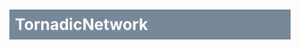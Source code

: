 # TornadicNetwork
<!doctype html>
<html>
    <head>
        <title>Tornadic Network</title>
    <style>
        h1 {
            background-color: lightslategray;
            color: white;
            padding: 10px;
        }
        h3{
            background-color: lightslategray;
            color: white;
            padding: 10px;
        }
        ul{
            color:white;

        }
    </style>

        </head>
        <body> 
            <h1> Tornadic Network</h1>
            <!-- Title of webpage-->
            <hr>
            <h3> Daily Tornadic outlook provided by the NWS Storm Predicton Center</h3>
            <button onclick="window.location.href='https://www.spc.noaa.gov/products/outlook/'" target="_blank" title="NWS convective outlook"  >
                NWS Daily Convective Outlook
                </button>
        
            
           
            
            <img src = "/images/tornadohtml.jpg" height="300" width="350" 
            alt="This is a photo of the maitoba tornado" title="Manitoba tornado">
            <!-- Looping tornado stock video-->
         
            <video controls autoplay loop src="videos/Dustin Farrell-monsoons-sweeping-through-517847-filmsupply.mov" width="500">
            </video>

                <!--Heading and List of most recent EF5 tornadoes-->
                <h4> List of most recent EF5 tornadoes in United States</h4>
            <ul style="background-color: lightslategray">
                <li> Moore, Oklahoma 2013</li>
                <li> Joplin, Missouri 2011</li>
                <li>Rainsville, Alabama 2011</li>
                <li> El Reno - Piedmont, Oklahoma 2011</li>
                <li>Hackleburg - Phil Campbell, Alabama, Tennessee 2011</li>
                <li>Philiadelphia, Missisppi 2011</li>
                <li>Parkersburg, Iowa 2008</li>
                <li>Greensburg, Kansas 2007 <i> First <b> EF 5</b> rated tornado</i></li>
            </ul>
            
            <!--Button that takes you to a Tornado Basics page from the NOAA-->

            <button onclick="window.location.href='https://www.nssl.noaa.gov/education/svrwx101/tornadoes/'" target="_blank" title="Severe Weather 101 - Tornado Basics">
                Severe Weather 101 - Tornado Basics
            </button>
            
           
        </body>
   
</html>
